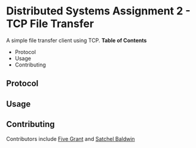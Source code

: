 # Distributed Systems Assignment 2 - TCP File Transfer
A simple file transfer client using TCP.
**Table of Contents**
- Protocol
- Usage
- Contributing

## Protocol

## Usage

## Contributing
Contributors include [Five Grant](https://github.com/fivegrant) and [Satchel Baldwin](https://github.com/satchelbaldwin)
